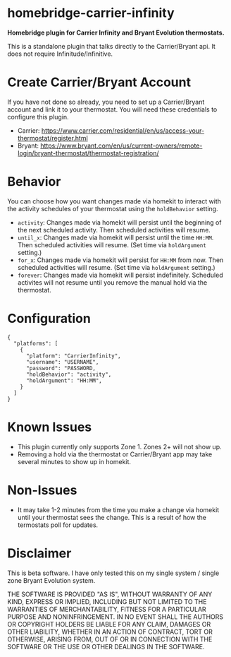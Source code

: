 # homebridge-carrier-infinity

**Homebridge plugin for Carrier Infinity and Bryant Evolution thermostats.**

This is a standalone plugin that talks directly to the Carrier/Bryant api. It does not require Infinitude/Infinitive.

# Create Carrier/Bryant Account 

If you have not done so already, you need to set up a Carrier/Bryant account and link it to your thermostat. You will need these credentials to configure this plugin.

* Carrier: https://www.carrier.com/residential/en/us/access-your-thermostat/register.html
* Bryant: https://www.bryant.com/en/us/current-owners/remote-login/bryant-thermostat/thermostat-registration/

# Behavior

You can choose how you want changes made via homekit to interact with the activity schedules of your thermostat using the `holdBehavior` setting.

* `activity`: Changes made via homekit will persist until the beginning of the next scheduled activity. Then scheduled activities will resume.
* `until_x`: Changes made via homekit will persist until the time `HH:MM`. Then scheduled activities will resume. (Set time via `holdArgument` setting.)
* `for_x`: Changes made via homekit will persist for `HH:MM` from now. Then scheduled activities will resume. (Set time via `holdArgument` setting.)
* `forever`: Changes made via homekit will persist indefinitely. Scheduled activites will not resume until you remove the manual hold via the thermostat.

# Configuration

```
{
  "platforms": [
    {
      "platform": "CarrierInfinity",
      "username": "USERNAME",
      "password": "PASSWORD,
      "holdBehavior": "activity",
      "holdArgument": "HH:MM",
    }
  ]
}
```

# Known Issues

* This plugin currently only supports Zone 1. Zones 2+ will not show up.
* Removing a hold via the thermostat or Carrier/Bryant app may take several minutes to show up in homekit.

# Non-Issues

* It may take 1-2 minutes from the time you make a change via homekit until your thermostat sees the change. This is a result of how the termostats poll for updates.

# Disclaimer

This is beta software. I have only tested this on my single system / single zone Bryant Evolution system.

THE SOFTWARE IS PROVIDED "AS IS", WITHOUT WARRANTY OF ANY KIND, EXPRESS OR
IMPLIED, INCLUDING BUT NOT LIMITED TO THE WARRANTIES OF MERCHANTABILITY,
FITNESS FOR A PARTICULAR PURPOSE AND NONINFRINGEMENT. IN NO EVENT SHALL THE
AUTHORS OR COPYRIGHT HOLDERS BE LIABLE FOR ANY CLAIM, DAMAGES OR OTHER
LIABILITY, WHETHER IN AN ACTION OF CONTRACT, TORT OR OTHERWISE, ARISING FROM,
OUT OF OR IN CONNECTION WITH THE SOFTWARE OR THE USE OR OTHER DEALINGS IN THE
SOFTWARE.
